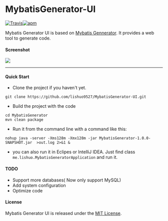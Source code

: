 # MybatisGenerator-UI
[![Travis](https://img.shields.io/travis/rust-lang/rust.svg)]()[![apm](https://img.shields.io/apm/l/vim-mode.svg)]()

Mybatis Generator UI is based on [Mybatis Gennerator](http://www.mybatis.org/generator/). It provides a web tool to generate code.


#### Screenshot

![](http://ww1.sinaimg.cn/large/006tNc79gy1ffne57i7enj31kw0zk0z4.jpg)

-------


#### Quick Start

* Clone the project if you haven't yet.

```
git clone https://github.com/lishuo9527/MybatisGenerator-UI.git
```

* Build the project with the code


```
cd MybatisGenerator
mvn clean package
```


* Run it from the command line with a command like this:

```
nohup java -server -Xms128m -Xmx128m -jar MybatisGenerator-1.0.0-SNAPSHOT.jar  >out.log 2>&1 &
```

* you can also run it in Eclipes or IntelliJ IDEA. Just find class `me.lishuo.MybatisGeneratorApplication` and run it.

#### TODO
* Support more databases( Now only support MySQL)
* Add system configuration
* Optimize code

#### License
Mybatis Generator UI is released under the [MIT License](https://github.com/lishuo9527/MybatisGenerator-UI/blob/master/LICENSE).

